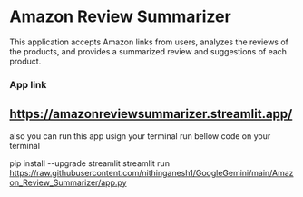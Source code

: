# Amazon Review Summarizer

This application accepts Amazon links from users, analyzes the reviews of the products, and provides a summarized review and suggestions of each product.

### App link
https://amazonreviewsummarizer.streamlit.app/
---
also you can run this app usign your terminal run bellow code on your terminal

pip install --upgrade streamlit
streamlit run https://raw.githubusercontent.com/nithinganesh1/GoogleGemini/main/Amazon_Review_Summarizer/app.py
